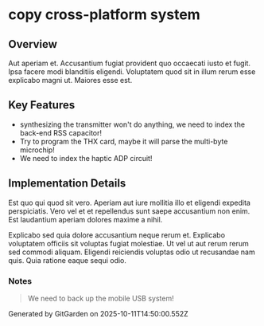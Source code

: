 # copy cross-platform system

## Overview
Aut aperiam et. Accusantium fugiat provident quo occaecati iusto et fugit. Ipsa facere modi blanditiis eligendi. Voluptatem quod sit in illum rerum esse explicabo magni ut. Maiores esse est.

## Key Features
- synthesizing the transmitter won't do anything, we need to index the back-end RSS capacitor!
- Try to program the THX card, maybe it will parse the multi-byte microchip!
- We need to index the haptic ADP circuit!

## Implementation Details
Est quo qui quod sit vero. Aperiam aut iure mollitia illo et eligendi expedita perspiciatis. Vero vel et et repellendus sunt saepe accusantium non enim. Est laudantium aperiam dolores maxime a nihil.
 Explicabo sed quia dolore accusantium neque rerum et. Explicabo voluptatem officiis sit voluptas fugiat molestiae. Ut vel ut aut rerum rerum sed commodi aliquam. Eligendi reiciendis voluptas odio ut recusandae nam quis. Quia ratione eaque sequi odio.

### Notes
> We need to back up the mobile USB system!

Generated by GitGarden on 2025-10-11T14:50:00.552Z